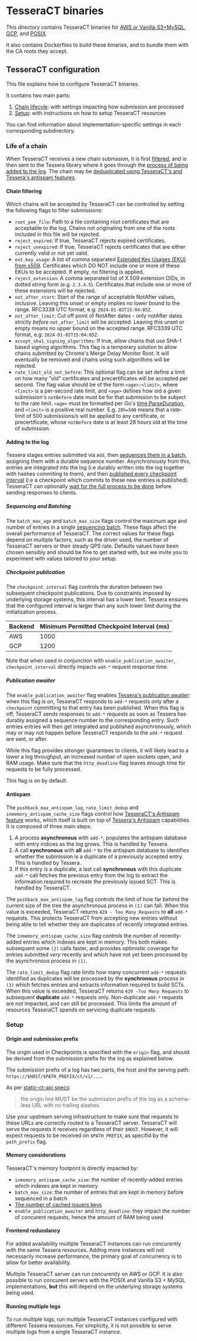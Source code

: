 # TesseraCT binaries

This directory contains TesseraCT binaries for [AWS or Vanilla S3+MySQL](./aws/),
[GCP](./gcp/), and [POSIX](./posix/).

It also contains Dockerfiles to build these binaries, and to
bundle them with the CA roots they accept.

## TesseraCT configuration

This file explains how to configure TesseraCT binaries.

It contains two main parts:

 1. [Chain lifecyle](#life-of-a-chain): with settings impacting how submission
 are processed
 2. [Setup](#setup): with instructions on how to setup TesseraCT resources

You can find information about implementation-specific settings in each
corresponding subdirectory.

### Life of a chain

When TesseraCT receives a new chain submssion, it is first
[filtered](#chain-filtering), and is then sent to the Tessera library where it goes
through the [process of being added to the log](#adding-to-the-log).
The chain may be [deduplicated using TesseraCT's and Tessera's antispam features](#antispam).

#### Chain filtering

Which chains will be accepted by TesseraCT can be controlled by setting the
following flags to filter submissions:

- `root_pem_file`: Path to a file containing root certificates that are
acceptable to the log. Chains not originating from one of the roots included in
this file will be rejected.
- `reject_expired`: If true, TesseraCT rejects expired certificates.
- `reject_unexpired`: If true, TesseraCT rejects certificates that are either
currently valid or not yet valid.
- `ext_key_usage`: A list of comma separated [Extended Key Usages (EKU) from x509](https://pkg.go.dev/crypto/x509#ExtKeyUsage).
Certificates which DO NOT include one or more of these EKUs to be accepted. If
empty, no filtering is applied.
- `reject_extension`: A comma separated list of X.509 extension OIDs, in dotted
string form (e.g. `2.3.4.5`). Certificates that include one or more of these extensions
will be rejected.
- `not_after_start`: Start of the range of acceptable NotAfter values,
inclusive. Leaving this unset or empty implies no lower bound to the range.
RFC3339 UTC format, e.g: `2024-01-02T15:04:05Z`.
- `not_after_limit`: Cut off point of NotAfter dates - only notAfter dates
strictly _before_ `not_after_limit` will be accepted. Leaving this unset or empty
means no upper bound on the accepted range. RFC3339 UTC format, e.g:
`2024-01-02T15:04:05Z`.
- `accept_sha1_signing_algorithms`: If true, allow chains that use SHA-1 based
signing algorithms. This flag is a temporary solution to allow chains submitted
by Chrome's Merge Delay Monitor Root. It will eventually be removed and chains
using such algorithms will be rejected.
- `rate_limit_old_not_before`: This optional flag can be set define a limit on how
many "old" certificates and precertificates will be accepted per second.
The flag value should be of the form `<age>:<limit>`, where `<limit>` is a
per-second rate limit, and `<age>` defines how old a given submission's
`notBefore` date must be for that submission to be subject to the rate limit.
`<age>` must be formatted per Go's [time.ParseDuration](https://pkg.go.dev/time#ParseDuration),
and `<limit>` is a positive real number.
E.g. `28h=500` means that a rate-limit of 500 submissions/s will be applied to any
certificate, or precertificate, whose `notBefore` date is at least 28 hours old
at the time of submission.

#### Adding to the log

Tessera stages entries submitted via `Add`, then [sequences them in a batch](#sequencing-and-batching),
assigning them with a durable sequence number. Asynchronously from this, entries
are integrated into the log (i.e durably written into the log together with
hashes commiting to them), and then [published every checkpoint interval](#checkpoint-publication)
(i.e a checkpoint which commits to these new entries is published). TesseraCT
can optionally [wait for the full process to be done](#publication-awaiter)
before sending responses to clients.

##### Sequencing and Batching

The `batch_max_age` and `batch_max_size` flags control the maximum age and number
of entries in a single [sequencing batch](https://github.com/transparency-dev/tessera?tab=readme-ov-file#sequencing).
These flags affect the overall performance of TesseraCT. The correct values for
these flags depend on multiple factors, such as the driver used, the number
of TesseraCT servers or their steady QPS rate. Defaults values have been chosen sensibly
and should be fine to get started with, but we invite you to experiment with values
tailored to your setup.

##### Checkpoint publication

The `checkpoint_interval` flag controls the duration between two subsequent
checkpoint publications. Due to constraints imposed by underlying storage
systems, this interval has a lower limit. Tessera ensures that the configured
interval is larger than any such lower limit during the initialization process.

| Backend | Minimum Permitted Checkpoint Interval (ms) |
| ------- | ------------------------------------------ |
| AWS     | 1000                                       |
| GCP     | 1200                                       |

Note that when used in conjunction with `enable_publication_awaiter`, `checkpoint_interval`
directly impacts `add-*` request response time.

##### Publication awaiter

The `enable_publication_awaiter` flag enables [Tessera's publication awaiter](https://github.com/transparency-dev/tessera?tab=readme-ov-file#synchronous-publication):
when this flag is on, TesseraCT responds to `add-*` requests only after a
`checkpoint` committing to that entry has been published. When this flag is off,
TesseraCT sends responses to `add-*` requests as soon as Tessera has durably
assigned a sequence number to the corresponding entry. Such entries entries will
then get integrated and published asynchronously, which may or may not happen
before TesseraCT responds to the `add-*` request are sent, or after.

While this flag provides stronger guarantees to clients, it will likely lead to a
lower a log throughput, an increased number of open sockets open, and RAM usage.
Make sure that the `http_deadline` flag leaves enough time for requests
to be fully processed.

This flag is on by default.

#### Antispam

The `pushback_max_antispam_lag`, `rate_limit_dedup` and
`inmemory_antispam_cache_size` flags control how [TesseraCT's Antispam feature](/docs/architecture.md#antispam)
works, which itself is built on top of [Tessera's Antispam](https://github.com/transparency-dev/tessera?tab=readme-ov-file#antispam)
capabilities. It is composed of three main steps:

1. A process **asynchronous** with `add-*`, populates the antispam database
with entry indices as the log grows. This is handled by Tessera.
2. A call **synchronous** with **all** `add-*` to the antispam database to
identifies whether the submission is a duplicate of a previously accepted entry.
This is handled by Tessera.
3. If this entry is a duplicate, a last call **synchronous** with this duplicate
`add-*` call fetches the previous entry from the log to extract the information required
to recreate the previously issued SCT. This is handled by TesseraCT.

The `pushback_max_antispam_lag` flag controls the limit of how far behind the
current size of the tree the asynchronous process in `(1)` can fall.
When this value is exceeded, TesseraCT returns `429 - Too Many Requests` to
**all** `add-*` requests. This protects TesseraCT from accepting new entries
without being able to tell whether they are duplicates of recently integrated
entries.

The `inmemory_antispam_cache_size` flag controls the number of recently-added
entries which indexes are kept in memory.  This both makes subsequent some `(2)`
calls faster, and provides optimistic coverage for entries submitted _very_
recently and which have not yet been processed by the asynchronous process in
`(1)`.

The `rate_limit_dedup` flag rate limits how many concurrent `add-*` requests
identified as duplicates will be processed by the **synchronous** process in
`(3)` which fetches entries and extracts information required to build SCTs.
When this value is exceeded, TesseraCT returns `429 -Too Many Requests` to
subsequent **duplicate** `add-*` requests only. Non-duplicate `add-*` requests
are not impacted, and can still be processed. This limits the amount of
resources TesseraCT spends on servicing duplicate requests.

### Setup

#### Origin and submission prefix

The origin used in Checkpoints is specified with the `origin` flag, and should
be derived from the submission prefix for the log as explained below.

The submission prefix of a log has two parts, the host and the serving path:
`https://$HOST/$PATH_PREFIX/ct/v1/...`.

As per [static-ct-api specs](https://c2sp.org/static-ct-api):
> the origin line
MUST be the submission prefix of the log as a schema-less URL with no trailing
slashes.

Use your upstream serving infrastructure to make sure that requests to these
URLs are correctly routed to a TesseraCT server. TesseraCT will serve the
requests it receives regardless of their `$HOST`. However, it will expect
requests to be received on `$PATH_PREFIX`, as specifid by the `path_prefix` flag.

#### Memory considerations

TesseraCT's memory footprint is directly impacted by:

- `inmemory_antispam_cache_size`: the number of recently-added entries which indexes
are kept in memory
- `batch_max_size`: the number of entries that are kept in memory before
sequenced in a batch
- [The number of cached issuers keys](https://github.com/transparency-dev/tesseract/blob/main/storage/storage.go)
- `enable_publication_awaiter` and `http_deadline`: they impact the number of
concurent requests, hence the amount of RAM being used

#### Frontend redundancy

For added availability multiple TesseraCT instances can run concurently with the
same Tessera resources. Adding more instances will not necessarily increase
performance, the primary goal of concurrency is to allow for better
availability.

Multiple TesseraCT server can run concurently on AWS or GCP. It is also
possible to run concurent servers with the POSIX and Vanilla S3 + MySQL
implementations, **but** this will depend on the underlying storage systems
being used.

#### Running multiple logs

To run multiple logs, run multiple TesseraCT instances configured with different
Tessera resources. For simplicity, it is not possible to serve multiple logs
from a single TesseraCT instance.
